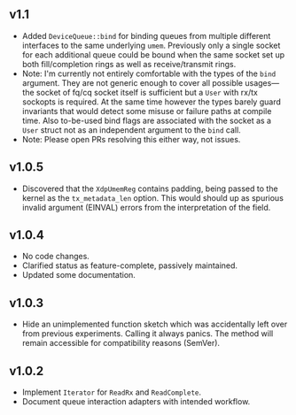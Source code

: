 ## v1.1

- Added `DeviceQueue::bind` for binding queues from multiple different
  interfaces to the same underlying `umem`. Previously only a single socket for
  each additional queue could be bound when the same socket set up both
  fill/completion rings as well as receive/transmit rings.
- Note: I'm currently not entirely comfortable with the types of the `bind`
  argument. They are not generic enough to cover all possible usages—the socket
  of fq/cq socket itself is sufficient but a `User` with rx/tx sockopts is
  required. At the same time however the types barely guard invariants that
  would detect some misuse or failure paths at compile time. Also to-be-used
  bind flags are associated with the socket as a `User` struct not as an
  independent argument to the `bind` call.
- Note: Please open PRs resolving this either way, not issues.

## v1.0.5

- Discovered that the `XdpUmemReg` contains padding, being passed to the kernel
  as the `tx_metadata_len` option. This would should up as spurious invalid
  argument (EINVAL) errors from the interpretation of the field.

## v1.0.4

- No code changes.
- Clarified status as feature-complete, passively maintained.
- Updated some documentation.


## v1.0.3

- Hide an unimplemented function sketch which was accidentally left over from
  previous experiments. Calling it always panics. The method will remain
  accessible for compatibility reasons (SemVer).

## v1.0.2

- Implement `Iterator` for `ReadRx` and `ReadComplete`.
- Document queue interaction adapters with intended workflow.
